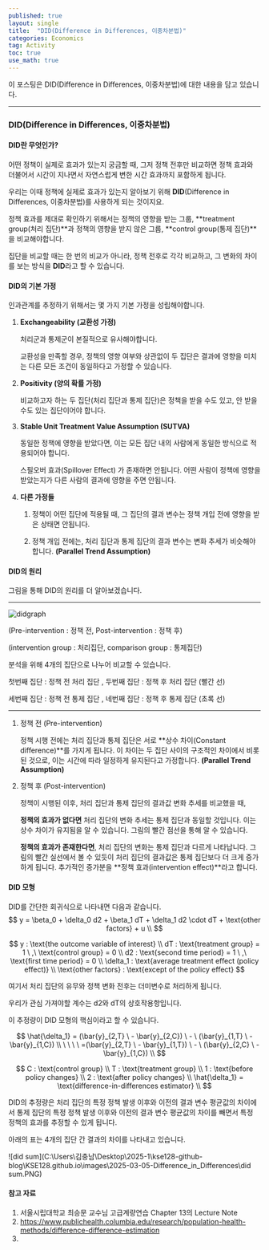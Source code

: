 ```yaml
---
published: true
layout: single
title:  "DID(Difference in Differences, 이중차분법)"
categories: Economics
tag: Activity
toc: true
use_math: true
---
```


이 포스팅은 DID(Difference in Differences, 이중차분법)에 대한 내용을 담고 있습니다.

___



### DID(Difference in Differences, 이중차분법)



#### DID란 무엇인가?

어떤 정책이 실제로 효과가 있는지 궁금할 때, 그저 정책 전후만 비교하면 정책 효과와 더불어서 시간이 지나면서 자연스럽게 변한 시간 효과까지 포함하게 됩니다.

우리는 이때 정책에 실제로 효과가 있는지 알아보기 위해 **DID**(Difference in Differences, 이중차분법)를 사용하게 되는 것이지요.

정책 효과를 제대로 확인하기 위해서는 정책의 영향을 받는 그룹, **treatment group(처리 집단)**과 정책의 영향을 받지 않은 그룹, **control group(통제 집단)**을 비교해야합니다.

집단을 비교할 때는 한 번의 비교가 아니라, 정책 전후로 각각 비교하고, 그 변화의 차이를 보는 방식을 **DID**라고 할 수 있습니다.



#### DID의 기본 가정

인과관계를 추정하기 위해서는 몇 가지 기본 가정을 성립해야합니다.

1. **Exchangeability (교환성 가정)**

   처리군과 통제군이 본질적으로 유사해야합니다. 

   교환성을 만족할 경우, 정책의 영향 여부와 상관없이 두 집단은 결과에 영향을 미치는 다른 모든 조건이 동일하다고 가정할 수 있습니다.

   

2. **Positivity (양의 확률 가정)**

   비교하고자 하는 두 집단(처리 집단과 통제 집단)은 정책을 받을 수도 있고, 안 받을 수도 있는 집단이어야 합니다.

   

3. **Stable Unit Treatment Value Assumption (SUTVA)**

   동일한 정책에 영향을 받았다면, 이는 모든 집단 내의 사람에게 동일한 방식으로 적용되어야 합니다.

   스필오버 효과(Spillover Effect) 가 존재하면 안됩니다. 어떤 사람이 정책에 영향을 받았는지가 다른 사람의 결과에 영향을 주면 안됩니다.

   

4. **다른 가정들**

   1. 정책이 어떤 집단에 적용될 때, 그 집단의 결과 변수는 정책 개입 전에 영향을 받은 상태면 안됩니다.

   2. 정책 개입 전에는, 처리 집단과 통제 집단의 결과 변수는 변화 추세가 비슷해야합니다. 
      **(Parallel Trend Assumption)**





#### DID의 원리

그림을 통해 DID의 원리를 더 알아보겠습니다.

---

![didgraph](C:\Users\김충남\Desktop\2025-1\kse128-github-blog\KSE128.github.io\images\2025-03-05-Difference_in_Differences\didgraph.png)

(Pre-intervention : 정책 전, Post-intervention : 정책 후)

(intervention group : 처리집단, comparison group : 통제집단)

분석을 위해 4개의 집단으로 나누어 비교할 수 있습니다.

첫번째 집단 : 정책 전 처리 집단 , 두번째 집단 : 정책 후 처리 집단                    (빨간 선)

세번째 집단 : 정책 전 통제 집단 , 네번째 집단 : 정책 후 통제 집단                    (초록 선)

---



1. 정책 전 (Pre-intervention)

   정책 시행 전에는 처리 집단과 통제 집단은 서로 **상수 차이(Constant difference)**를 가지게 됩니다. 이 차이는 두 집단 사이의 구조적인 차이에서 비롯된 것으로, 이는 시간에 따라 일정하게 유지된다고 가정합니다. **(Parallel Trend Assumption)**



2. 정책 후 (Post-intervention)

   정책이 시행된 이후, 처리 집단과 통제 집단의 결과값 변화 추세를 비교했을 때, 

   **정책의 효과가 없다면** 처리 집단의 변화 추세는 통제 집단과 동일할 것입니다. 이는 상수 차이가 유지됨을 알 수 있습니다. 그림의 빨간 점선을 통해 알 수 있습니다.

   

   **정책의 효과가 존재한다면**, 처리 집단의 변화는 통제 집단과 다르게 나타납니다. 그림의 빨간 실선에서 볼 수 있듯이 처리 집단의 결과값은 통제 집단보다 더 크게 증가하게 됩니다. 추가적인 증가분을 **정책 효과(intervention effect)**라고 합니다.



#### DID 모형

DID를 간단한 회귀식으로 나타내면 다음과 같습니다.
$$
y = \beta_0 + \delta_0 d2 + \beta_1 dT + \delta_1 d2 \cdot dT + \text{other factors} + u \\
$$

$$
y : \text{the outcome variable of interest} \\
dT : \text{treatment group} = 1 \ ,\ \text{control group} = 0 \\
d2 : \text{second time period} = 1 \ ,\ \text{first time period} = 0 \\
\delta_1 : \text{average treatment effect (policy effect)} \\
\text{other factors} : \text{except of the policy effect}
$$



여기서 처리 집단의 유무와 정책 변화 전후는 더미변수로 처리하게 됩니다. 



우리가 관심 가져야할 계수는 d2와 dT의 상호작용항입니다. 

이 추정량이 DID 모형의 핵심이라고 할 수 있습니다.


$$
\hat{\delta_1} = (\bar{y}_{2,T} \ - \bar{y}_{2,C}) \ - \ (\bar{y}_{1,T} \ - \bar{y}_{1,C}) \\
\ \ \ \ =(\bar{y}_{2,T} \ - \bar{y}_{1,T}) \ - \ (\bar{y}_{2,C} \ - \bar{y}_{1,C}) \\
$$

$$
C : \text{control group}   \\
T : \text{treatment group} \\
1 : \text{before policy changes} \\
2 : \text{after policy changes} \\
\hat{\delta_1} = \text{difference-in-differences estimator} \\
$$

DID의 추정량은 처리 집단의 특정 정책 발생 이후와 이전의 결과 변수 평균값의 차이에서 통제 집단의 특정 정책 발생 이후와 이전의 결과 변수 평균값의 차이를 빼면서 특정 정책의 효과를 추정할 수 있게 됩니다.



아래의 표는 4개의 집단 간 결과의 차이를 나타내고 있습니다.

![did sum](C:\Users\김충남\Desktop\2025-1\kse128-github-blog\KSE128.github.io\images\2025-03-05-Difference_in_Differences\did sum.PNG)





#### 참고 자료

1. 서울시립대학교 최승문 교수님 고급계량연습 Chapter 13의 Lecture Note
2. <https://www.publichealth.columbia.edu/research/population-health-methods/difference-difference-estimation>
3. 
